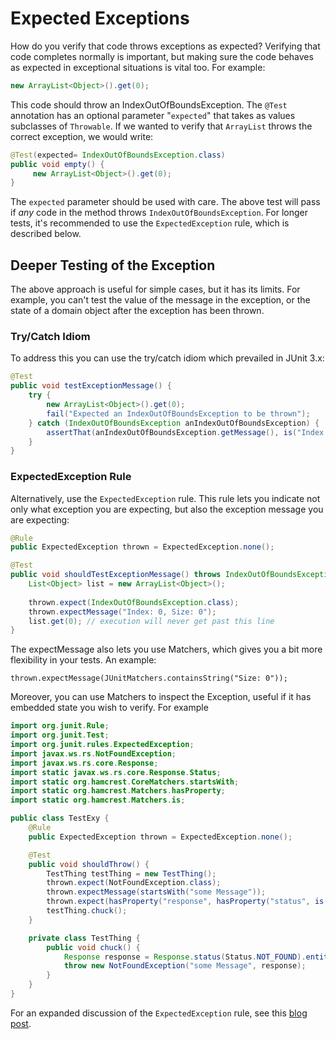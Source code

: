 # Expected Exceptions

How do you verify that code throws exceptions as expected?
Verifying that code completes normally is important, but making sure the code behaves as expected in exceptional situations is vital too. For example:
```java
new ArrayList<Object>().get(0);
```
This code should throw an IndexOutOfBoundsException. The `@Test` annotation has an optional parameter "`expected`" that takes as values subclasses of `Throwable`. If we wanted to verify that `ArrayList` throws the correct exception, we would write:
```java
@Test(expected= IndexOutOfBoundsException.class) 
public void empty() { 
     new ArrayList<Object>().get(0); 
}
```
The `expected` parameter should be used with care. The above test will pass if *any* code in the method throws `IndexOutOfBoundsException`. For longer tests, it's recommended to use the `ExpectedException` rule, which is described below.

## Deeper Testing of the Exception
The above approach is useful for simple cases, but it has its limits. For example, you can't test the value of the message in the exception, or the state of a domain object after the exception has been thrown.  

### Try/Catch Idiom
To address this you can use the try/catch idiom which prevailed in JUnit 3.x:
```java
@Test
public void testExceptionMessage() {
    try {
        new ArrayList<Object>().get(0);
        fail("Expected an IndexOutOfBoundsException to be thrown");
    } catch (IndexOutOfBoundsException anIndexOutOfBoundsException) {
        assertThat(anIndexOutOfBoundsException.getMessage(), is("Index: 0, Size: 0"));
    }
}
```
### ExpectedException Rule
Alternatively, use the `ExpectedException` rule. This rule lets you indicate not only what exception you are expecting, but also the exception message you are expecting:

```java    
@Rule
public ExpectedException thrown = ExpectedException.none();

@Test
public void shouldTestExceptionMessage() throws IndexOutOfBoundsException {
    List<Object> list = new ArrayList<Object>();
 
    thrown.expect(IndexOutOfBoundsException.class);
    thrown.expectMessage("Index: 0, Size: 0");
    list.get(0); // execution will never get past this line
}
``` 
The expectMessage also lets you use Matchers, which gives you a bit more flexibility in your tests. An example:

`thrown.expectMessage(JUnitMatchers.containsString("Size: 0"));`

Moreover, you can use Matchers to inspect the Exception, useful if it has embedded state you wish to verify.  For example

```java
import org.junit.Rule;
import org.junit.Test;
import org.junit.rules.ExpectedException;
import javax.ws.rs.NotFoundException;
import javax.ws.rs.core.Response;
import static javax.ws.rs.core.Response.Status;
import static org.hamcrest.CoreMatchers.startsWith;
import static org.hamcrest.Matchers.hasProperty;
import static org.hamcrest.Matchers.is;

public class TestExy {
    @Rule
    public ExpectedException thrown = ExpectedException.none();

    @Test
    public void shouldThrow() {
        TestThing testThing = new TestThing();
        thrown.expect(NotFoundException.class);
        thrown.expectMessage(startsWith("some Message"));
        thrown.expect(hasProperty("response", hasProperty("status", is(404))));
        testThing.chuck();
    }

    private class TestThing {
        public void chuck() {
            Response response = Response.status(Status.NOT_FOUND).entity("Resource not found").build();
            throw new NotFoundException("some Message", response);
        }
    }
}

```
For an expanded discussion of the `ExpectedException` rule, see this [blog post](http://baddotrobot.com/blog/2012/03/27/expecting-exception-with-junit-rule/index.html).